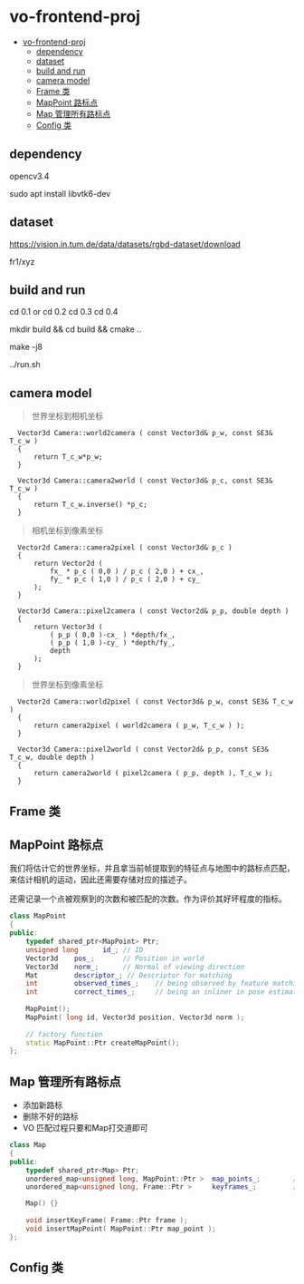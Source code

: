 # vo-frontend-proj
<!-- TOC depthFrom:2 orderedList:true--> 
- [vo-frontend-proj](#vo-frontend-proj)
  - [dependency](#dependency)
  - [dataset](#dataset)
  - [build and run](#build-and-run)
  - [camera model](#camera-model)
  - [Frame 类](#frame-类)
  - [MapPoint 路标点](#mappoint-路标点)
  - [Map 管理所有路标点](#map-管理所有路标点)
  - [Config 类](#config-类)

## dependency 

opencv3.4

sudo apt install libvtk6-dev 

## dataset 

https://vision.in.tum.de/data/datasets/rgbd-dataset/download

fr1/xyz

## build and run 

cd 0.1 or 
cd 0.2 
cd 0.3 
cd 0.4 

mkdir build && cd build && cmake ..

make -j8

../run.sh


## camera model 

> 世界坐标到相机坐标

```
  Vector3d Camera::world2camera ( const Vector3d& p_w, const SE3& T_c_w )
  {
      return T_c_w*p_w;
  }

  Vector3d Camera::camera2world ( const Vector3d& p_c, const SE3& T_c_w )
  {
      return T_c_w.inverse() *p_c;
  }
```

> 相机坐标到像素坐标

```
  Vector2d Camera::camera2pixel ( const Vector3d& p_c )
  {
      return Vector2d (
          fx_ * p_c ( 0,0 ) / p_c ( 2,0 ) + cx_,
          fy_ * p_c ( 1,0 ) / p_c ( 2,0 ) + cy_
      );
  }

  Vector3d Camera::pixel2camera ( const Vector2d& p_p, double depth )
  {
      return Vector3d (
          ( p_p ( 0,0 )-cx_ ) *depth/fx_,
          ( p_p ( 1,0 )-cy_ ) *depth/fy_,
          depth
      );
  }
```

> 世界坐标到像素坐标

```
  Vector2d Camera::world2pixel ( const Vector3d& p_w, const SE3& T_c_w )
  {
      return camera2pixel ( world2camera ( p_w, T_c_w ) );
  }

  Vector3d Camera::pixel2world ( const Vector2d& p_p, const SE3& T_c_w, double depth )
  {
      return camera2world ( pixel2camera ( p_p, depth ), T_c_w );
  }
```
## Frame 类

## MapPoint 路标点

我们将估计它的世界坐标，并且拿当前帧提取到的特征点与地图中的路标点匹配，
来估计相机的运动，因此还需要存储对应的描述子。

还需记录一个点被观察到的次数和被匹配的次数。作为评价其好坏程度的指标。

```c++
class MapPoint
{
public:
    typedef shared_ptr<MapPoint> Ptr;
    unsigned long      id_; // ID
    Vector3d    pos_;       // Position in world
    Vector3d    norm_;      // Normal of viewing direction 
    Mat         descriptor_; // Descriptor for matching 
    int         observed_times_;    // being observed by feature matching algo.
    int         correct_times_;     // being an inliner in pose estimation
    
    MapPoint();
    MapPoint( long id, Vector3d position, Vector3d norm );
    
    // factory function
    static MapPoint::Ptr createMapPoint();
};
```
## Map 管理所有路标点

- 添加新路标
- 删除不好的路标
- VO 匹配过程只要和Map打交道即可

```c++
class Map
{
public:
    typedef shared_ptr<Map> Ptr;
    unordered_map<unsigned long, MapPoint::Ptr >  map_points_;        // all landmarks
    unordered_map<unsigned long, Frame::Ptr >     keyframes_;         // all key-frames

    Map() {}
    
    void insertKeyFrame( Frame::Ptr frame );
    void insertMapPoint( MapPoint::Ptr map_point );
};
```

## Config 类

